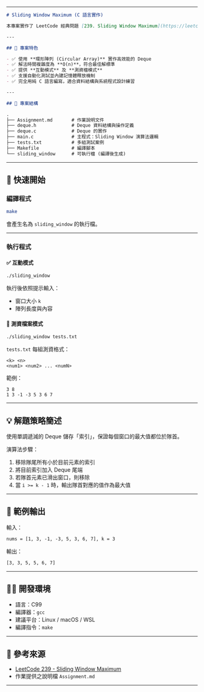 
---

```markdown
# Sliding Window Maximum (C 語言實作)

本專案實作了 LeetCode 經典問題 [239. Sliding Window Maximum](https://leetcode.com/problems/sliding-window-maximum/)，並使用 C 語言自行構建了 **雙端佇列（Deque）資料結構**，以達成線性時間解法。

---

## 🧠 專案特色

- ✅ 使用 **環形陣列 (Circular Array)** 實作高效能的 Deque
- ✅ 解法時間複雜度為 **O(n)**，符合最佳解標準
- ✅ 提供 **互動模式** 及 **測資檔模式**
- ✅ 支援自動化測試並內建記憶體釋放機制
- ✅ 完全用純 C 語言編寫，適合資料結構與系統程式設計練習

---

## 📁 專案結構

.
├── Assignment.md       # 作業說明文件
├── deque.h             # Deque 資料結構與操作定義
├── deque.c             # Deque 的實作
├── main.c              # 主程式：Sliding Window 演算法邏輯
├── tests.txt           # 多組測試案例
├── Makefile            # 編譯腳本
└── sliding_window      # 可執行檔 (編譯後生成)
```

---

## 🚀 快速開始

### 編譯程式

```bash
make
````

會產生名為 `sliding_window` 的執行檔。

---

### 執行程式

#### ✅ 互動模式

```bash
./sliding_window
```

執行後依照提示輸入：

* 窗口大小 `k`
* 陣列長度與內容

#### 📂 測資檔案模式

```bash
./sliding_window tests.txt
```

`tests.txt` 每組測資格式：

```
<k> <n>
<num1> <num2> ... <numN>
```

範例：

```
3 8
1 3 -1 -3 5 3 6 7
```

---

## 💡 解題策略簡述

使用單調遞減的 Deque 儲存「索引」，保證每個窗口的最大值都位於隊首。

演算法步驟：

1. 移除隊尾所有小於目前元素的索引
2. 將目前索引加入 Deque 尾端
3. 若隊首元素已滑出窗口，則移除
4. 當 `i >= k - 1` 時，輸出隊首對應的值作為最大值

---

## 🧪 範例輸出

輸入：

```txt
nums = [1, 3, -1, -3, 5, 3, 6, 7], k = 3
```

輸出：

```txt
[3, 3, 5, 5, 6, 7]
```

---

## 👨‍💻 開發環境

* 語言：C99
* 編譯器：`gcc`
* 建議平台：Linux / macOS / WSL
* 編譯指令：`make`

---

## 📜 參考來源

* [LeetCode 239 - Sliding Window Maximum](https://leetcode.com/problems/sliding-window-maximum/)
* 作業提供之說明檔 `Assignment.md`

---

